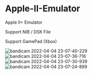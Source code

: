 # Apple-II-Emulator
Apple II+ Emulator

Support NIB / DSK File

Support GamePad (Xbox)

![bandicam 2022-04-04 23-07-40-229](https://user-images.githubusercontent.com/8438393/161565686-93073689-2379-4ba4-8dd8-29dd2cf1137a.jpg)
![bandicam 2022-04-04 23-07-36-716](https://user-images.githubusercontent.com/8438393/161565695-2ffb7531-1165-49d5-a8ca-ab1e68a7291d.jpg)
![bandicam 2022-04-04 23-07-30-939](https://user-images.githubusercontent.com/8438393/161565707-7449761b-beb9-4fc5-9420-6d6e7c23886f.jpg)
![bandicam 2022-04-04 23-07-24-899](https://user-images.githubusercontent.com/8438393/161565719-1c26798f-91b0-4917-bb6f-529432f59693.jpg)
